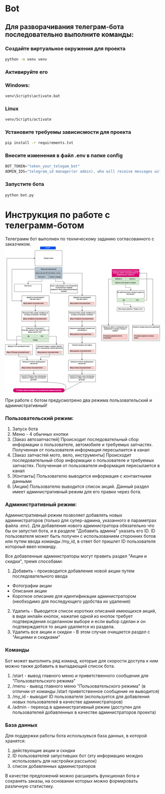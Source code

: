 # Bot

## Для разворачивания телеграм-бота последовательно выполните команды:
### Создайте виртуальное окружения для проекта
```bash
python -m venv venv
```
### Активируйте его
### Windows:
```bash
venv\Scripts\activate.bat
```
### Linux
```bash
venv/Scripts/activate
```
### Установите требуемы зависисмости для проекта
```bash 
pip install -r requirements.txt
```
### Внесите изменения в файл .env в папке config
```python 
BOT_TOKEN="token_your_telegam_bot"
ADMIN_IDS="telegram_id manager(or admin), who will receive messages with orders"
```
### Запустите бота
```bash 
python bot.py 
```
# Инструкция по работе с телеграмм-ботом
Телеграмм бот выполнен по техническому заданию согласованного с заказчиком.
![ЛенИнфоСервис.png](%D0%9B%D0%B5%D0%BD%D0%98%D0%BD%D1%84%D0%BE%D0%A1%D0%B5%D1%80%D0%B2%D0%B8%D1%81.png)

При работе с ботом предусмотрено два режима пользовательский и административный!
### Пользовательский режим:
1. Запуск бота
2. Меню - 4 обычных кнопки
3. [Заказ автозапчастей]
Происходит последовательный сбор информации о пользователе, автомобиле и требуемых запчастях. Полученная от пользователя информация пересылается в канал
4. [Заказ запчастей мото, вело, инструменты]
Происходит последовательный сбор информации о пользователе и требуемых запчастях. Полученная от пользователя информация пересылается в канал
5. [Контакты]
Пользователю выводится информация с контактными данными
6. [Акции]
Пользователю выводится список акций. Данный раздел имеет административный режим для его правки через бота.

### Административный режим:
Административный режим позволяет добавлять новых администраторов (только для супер-админа, указанного в параметрах файла .env).
Для добавления нового администратора обязательно что бы он запустил бота, и в разделе "Добавить админа" указать его ID. 
ID пользователя может быть получен с использованием сторонних ботов или путем ввода команды /my_id, в ответ бот пришлет ID пользователя котороый ввел команду.

Все добавленные администраторы могут править раздел "Акции и скидки", тремя способами:
1. Добавить - производится добавление новой акции путем последовательного ввода 
+ Фотографии акции
+ Описания акции
+ Короткое описание для идентификации администратором (необходимо для последующего удобства их удаления)
2. Удалить - Выводится список коротких описаний имеющихся акций, в виде инлайн кнопок, нажатие одной из кнопок требует подтверждения осделанном выборе и если выбор сделан и он подтверждается то акция удаляется из раздела.
3. Удалить все акции и скидки - В этом случае очищается раздел с "Акциями и скидками"

### Команды
Бот может выполнить ряд команд, которые для скорости доступа к ним можно также добавить в выпадающий список бота.
1. /start - вывод главного меню и приветственного сообщения для "Пользовательского режима"
2. /menu - вывод главного меню "Пользовательского режима" (в отличии от команды /start приветственное сообщение не выводится)
3. /my_id - выводит ID пользователя (используется для добавления новых пользователей в качестве администраторов)
4. /admin - переход в административный режим (доступен для пользователей добавленных в качестве администраторов проекта)

### База данных
Для поддержки работы бота используеься база данных, в которой хранятся:
1. действующие акции и скидки
2. ID пользователей запустивших бот (эту информацию мождно использовать для настройки рассылок)
3. список добавленных администраторов

В качестве предложений можно расширить функционал бота и сохранять заказы, на основании которых можно формировать различную статистику.